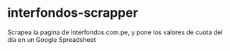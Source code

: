 # interfondos-scrapper
Scrapea la pagina de interfondos.com.pe, y pone los valores de cuota del día en un Google Spreadsheet

